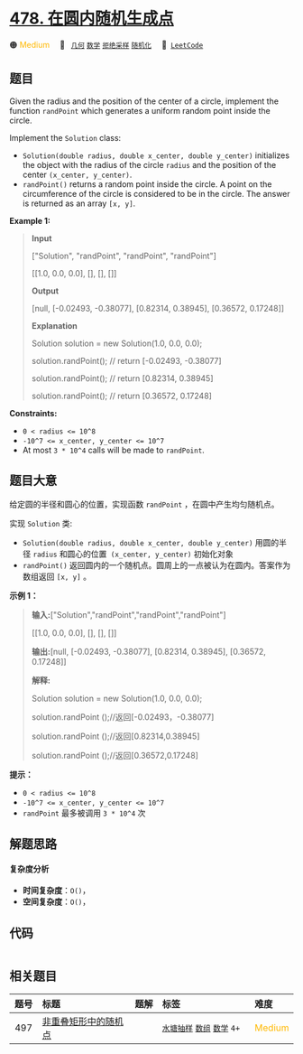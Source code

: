 # [478. 在圆内随机生成点](https://leetcode.com/problems/generate-random-point-in-a-circle)

🟠 <font color=#ffb800>Medium</font>&emsp; 🔖&ensp; [`几何`](/leetcode/outline/tag/geometry.md) [`数学`](/leetcode/outline/tag/math.md) [`拒绝采样`](/leetcode/outline/tag/rejection-sampling.md) [`随机化`](/leetcode/outline/tag/randomized.md)&emsp; 🔗&ensp;[`LeetCode`](https://leetcode.com/problems/generate-random-point-in-a-circle)


## 题目

Given the radius and the position of the center of a circle, implement the
function `randPoint` which generates a uniform random point inside the circle.

Implement the `Solution` class:

  * `Solution(double radius, double x_center, double y_center)` initializes the object with the radius of the circle `radius` and the position of the center `(x_center, y_center)`.
  * `randPoint()` returns a random point inside the circle. A point on the circumference of the circle is considered to be in the circle. The answer is returned as an array `[x, y]`.



**Example 1:**

> 
> 
> 
> 
> 
> **Input**
> 
> ["Solution", "randPoint", "randPoint", "randPoint"]
> 
> [[1.0, 0.0, 0.0], [], [], []]
> 
> **Output**
> 
> [null, [-0.02493, -0.38077], [0.82314, 0.38945], [0.36572, 0.17248]]
> 
> 
> 
> **Explanation**
> 
> Solution solution = new Solution(1.0, 0.0, 0.0);
> 
> solution.randPoint(); // return [-0.02493, -0.38077]
> 
> solution.randPoint(); // return [0.82314, 0.38945]
> 
> solution.randPoint(); // return [0.36572, 0.17248]

**Constraints:**

  * `0 < radius <= 10^8`
  * `-10^7 <= x_center, y_center <= 10^7`
  * At most `3 * 10^4` calls will be made to `randPoint`.


## 题目大意

给定圆的半径和圆心的位置，实现函数 `randPoint` ，在圆中产生均匀随机点。

实现 `Solution` 类:

  * `Solution(double radius, double x_center, double y_center)` 用圆的半径 `radius` 和圆心的位置` (x_center, y_center)` 初始化对象
  * `randPoint()` 返回圆内的一个随机点。圆周上的一点被认为在圆内。答案作为数组返回 `[x, y]` 。



**示例 1：**

> 
> 
> 
> 
> 
> **输入:**["Solution","randPoint","randPoint","randPoint"]
> 
> [[1.0, 0.0, 0.0], [], [], []]
> 
> **输出:**[null, [-0.02493, -0.38077], [0.82314, 0.38945], [0.36572, 0.17248]]
> 
> **解释:**
> 
> Solution solution = new Solution(1.0, 0.0, 0.0);
> 
> solution.randPoint ();//返回[-0.02493，-0.38077]
> 
> solution.randPoint ();//返回[0.82314,0.38945]
> 
> solution.randPoint ();//返回[0.36572,0.17248]



**提示：**

  * `0 < radius <= 10^8`
  * `-10^7 <= x_center, y_center <= 10^7`
  * `randPoint` 最多被调用 `3 * 10^4` 次


## 解题思路

#### 复杂度分析

- **时间复杂度**：`O()`，
- **空间复杂度**：`O()`，

## 代码

```javascript

```

## 相关题目

<!-- prettier-ignore -->
| 题号 | 标题 | 题解 | 标签 | 难度 |
| :------: | :------ | :------: | :------ | :------ |
| 497 | [非重叠矩形中的随机点](https://leetcode.com/problems/random-point-in-non-overlapping-rectangles) |  |  [`水塘抽样`](/leetcode/outline/tag/reservoir-sampling.md) [`数组`](/leetcode/outline/tag/array.md) [`数学`](/leetcode/outline/tag/math.md) `4+` | <font color=#ffb800>Medium</font> |

<style>
.blue {
    background-color: #096dd9;
    padding: 0.25rem 0.5rem;
    margin: 0;
    font-size: 0.85em;
    border-radius: 3px;
    color: white;
    font-weight: 500;
}
table th:first-of-type { width: 10%; }
table th:nth-of-type(2) { width: 35%; }
table th:nth-of-type(3) { width: 10%; }
table th:nth-of-type(4) { width: 35%; }
table th:nth-of-type(5) { width: 10%; }
</style>
